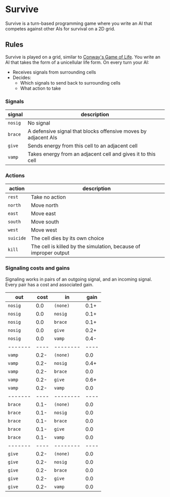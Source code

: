 # Survive

Survive is a turn-based programming game where you write an AI that competes
against other AIs for survival on a 2D grid.

## Rules

Survive is played on a grid, similar to [Conway's Game of Life][1]. You write an
AI that takes the form of a unicellular life form. On every turn your AI:

  - Receives signals from surrounding cells
  - Decides:
    - Which signals to send back to surrounding cells
    - What action to take

### Signals

| signal    | description                                                     |
| --------- | --------------------------------------------------------------- |
| `nosig`   | No signal                                                       |
| `brace`   | A defensive signal that blocks offensive moves by adjacent AIs  |
| `give`    | Sends energy from this cell to an adjacent cell                 |
| `vamp`    | Takes energy from an adjacent cell and gives it to this cell    |


### Actions

| action    | description                                                     |
| --------- | --------------------------------------------------------------- |
| `rest`    | Take no action                                                  |
| `north`   | Move north                                                      |
| `east`    | Move east                                                       |
| `south`   | Move south                                                      |
| `west`    | Move west                                                       |
| `suicide` | The cell dies by its own choice                                 |
| `kill`    | The cell is killed by the simulation, because of improper output|


### Signaling costs and gains

Signaling works in pairs of an outgoing signal, and an incoming signal. Every
pair has a cost and associated gain.

| out     | cost | in       | gain |
| ------- | ---- | -------- | ---- |
| `nosig` |  0.0 | `(none)` | 0.1+ |
| `nosig` |  0.0 | `nosig`  | 0.1+ |
| `nosig` |  0.0 | `brace`  | 0.1+ |
| `nosig` |  0.0 | `give`   | 0.2+ |
| `nosig` |  0.0 | `vamp`   | 0.4- |
| ------- | ---- | -------- | ---- |
| `vamp`  | 0.2- | `(none)` | 0.0  |
| `vamp`  | 0.2- | `nosig`  | 0.4+ |
| `vamp`  | 0.2- | `brace`  | 0.0  |
| `vamp`  | 0.2- | `give`   | 0.6+ |
| `vamp`  | 0.2- | `vamp`   | 0.0  |
| ------- | ---- | -------- | ---- |
| `brace` | 0.1- | `(none)` | 0.0  |
| `brace` | 0.1- | `nosig`  | 0.0  |
| `brace` | 0.1- | `brace`  | 0.0  |
| `brace` | 0.1- | `give`   | 0.0  |
| `brace` | 0.1- | `vamp`   | 0.0  |
| ------- | ---- | -------- | ---- |
| `give`  | 0.2- | `(none)` | 0.0  |
| `give`  | 0.2- | `nosig`  | 0.0  |
| `give`  | 0.2- | `brace`  | 0.0  |
| `give`  | 0.2- | `give`   | 0.0  |
| `give`  | 0.2- | `vamp`   | 0.0  |

  [1]: https://en.wikipedia.org/wiki/Conway%27s_Game_of_Life

